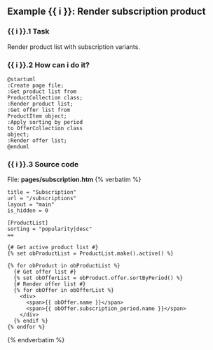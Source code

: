 ## Example {{ i }}: Render subscription product

### {{ i }}.1 Task

Render product list with subscription variants.

### {{ i }}.2 How can i do it?

```plantuml
@startuml
:Create page file;
:Get product list from
ProductCollection class;
:Render product list;
:Get offer list from
ProductItem object;
:Apply sorting by period
to OfferCollection class
object;
:Render offer list;
@enduml
```

### {{ i }}.3 Source code

File: **pages/subscription.htm**
{% verbatim %}
```twig
title = "Subscription"
url = "/subscriptions"
layout = "main"
is_hidden = 0

[ProductList]
sorting = "popularity|desc"
==

{# Get active product list #}
{% set obProductList = ProductList.make().active() %}

{% for obProduct in obProductList %}
  {# Get offer list #}
  {% set obOfferList = obProduct.offer.sortByPeriod() %}
  {# Render offer list #}
  {% for obOffer in obOfferList %}
    <div>
      <span>{{ obOffer.name }}</span>
      <span>{{ obOffer.subscription_period.name }}</span>
    </div>
  {% endif %}
{% endfor %}
```
{% endverbatim %}
